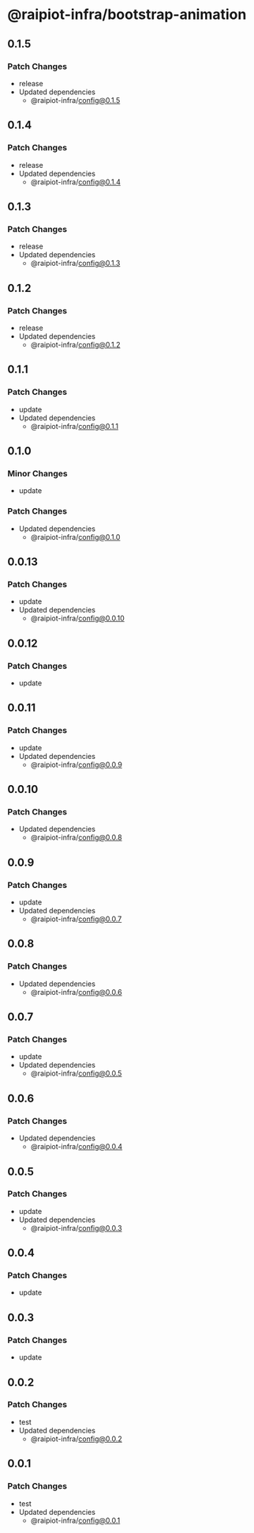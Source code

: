 # @raipiot-infra/bootstrap-animation

## 0.1.5

### Patch Changes

- release
- Updated dependencies
  - @raipiot-infra/config@0.1.5

## 0.1.4

### Patch Changes

- release
- Updated dependencies
  - @raipiot-infra/config@0.1.4

## 0.1.3

### Patch Changes

- release
- Updated dependencies
  - @raipiot-infra/config@0.1.3

## 0.1.2

### Patch Changes

- release
- Updated dependencies
  - @raipiot-infra/config@0.1.2

## 0.1.1

### Patch Changes

- update
- Updated dependencies
  - @raipiot-infra/config@0.1.1

## 0.1.0

### Minor Changes

- update

### Patch Changes

- Updated dependencies
  - @raipiot-infra/config@0.1.0

## 0.0.13

### Patch Changes

- update
- Updated dependencies
  - @raipiot-infra/config@0.0.10

## 0.0.12

### Patch Changes

- update

## 0.0.11

### Patch Changes

- update
- Updated dependencies
  - @raipiot-infra/config@0.0.9

## 0.0.10

### Patch Changes

- Updated dependencies
  - @raipiot-infra/config@0.0.8

## 0.0.9

### Patch Changes

- update
- Updated dependencies
  - @raipiot-infra/config@0.0.7

## 0.0.8

### Patch Changes

- Updated dependencies
  - @raipiot-infra/config@0.0.6

## 0.0.7

### Patch Changes

- update
- Updated dependencies
  - @raipiot-infra/config@0.0.5

## 0.0.6

### Patch Changes

- Updated dependencies
  - @raipiot-infra/config@0.0.4

## 0.0.5

### Patch Changes

- update
- Updated dependencies
  - @raipiot-infra/config@0.0.3

## 0.0.4

### Patch Changes

- update

## 0.0.3

### Patch Changes

- update

## 0.0.2

### Patch Changes

- test
- Updated dependencies
  - @raipiot-infra/config@0.0.2

## 0.0.1

### Patch Changes

- test
- Updated dependencies
  - @raipiot-infra/config@0.0.1

